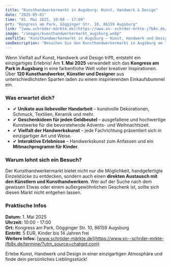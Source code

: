 ```yaml
---
title: "Kunsthandwerkermarkt in Augsburg: Kunst, Handwerk & Design"
date: "2025-05-01"
time: "01. Mai 2025, 10:00 - 17:00"
ort: "Kongress am Park, Gögginger Str. 10, 86159 Augsburg"
link: "[www.schröder-märkte.de](https://www.xn--schrder-mrkte-jfb8x.de/termine/?utm_source=chatgpt.com) "
image: "/images/kunsthandwerkermarkt_augsburg.webp"
seoTitle: "Kunsthandwerkermarkt in Augsburg – Kunst, Handwerk und Design entdecken"
seoDescription: "Besuchen Sie den Kunsthandwerkermarkt in Augsburg am 1. Mai 2025. Entdecken Sie einzigartige Kunstwerke, handgefertigtes Design und kreative Handwerks
---
```


Wenn Vielfalt auf Kunst, Handwerk und Design trifft, entsteht ein einzigartiges Erlebnis! Am **1. Mai 2025** verwandelt sich das **Kongress am Park in Augsburg** in eine farbenfrohe Welt voller kreativer Inspirationen. Über **120 Kunsthandwerker, Künstler und Designer** aus unterschiedlichsten Sparten laden zu einem inspirierenden Einkaufsbummel ein.

### **Was erwartet dich?**
- ✔ **Unikate aus liebevoller Handarbeit** – kunstvolle Dekorationen, Schmuck, Textilien, Keramik und mehr.
- ✔ **Geschenkideen für jeden Geldbeutel** – ausgefallene und hochwertige Kunstwerke für die bevorstehende Advents- und Weihnachtszeit.
- ✔ **Vielfalt der Handwerkskunst** – jede Fachrichtung präsentiert sich in einzigartiger Art und Weise.
- ✔ **Interaktive Erlebnisse** – Handwerkskunst zum Anfassen und ein **Mitmachprogramm für Kinder**.

### **Warum lohnt sich ein Besuch?**
Der Kunsthandwerkermarkt bietet nicht nur die Möglichkeit, handgefertigte Einzelstücke zu entdecken, sondern auch einen **direkten Austausch mit den Künstlern und Kunsthandwerkern**. Wer auf der Suche nach dem gewissen Etwas oder einem außergewöhnlichen Geschenk ist, sollte sich diesen Markt nicht entgehen lassen.

### **Praktische Infos**
**Datum:** 1. Mai 2025  
**Uhrzeit:** 10:00 - 17:00  
**Ort:** Kongress am Park, Gögginger Str. 10, 86159 Augsburg  
**Eintritt:** 5 EUR, Kinder bis 14 Jahren frei  
**Weitere Infos:** [www.schröder-märkte.de](https://www.xn--schrder-mrkte-jfb8x.de/termine/?utm_source=chatgpt.com) 

Erlebe Kunst, Handwerk und Design in einer einzigartigen Atmosphäre und finde dein persönliches Lieblingsstück!
